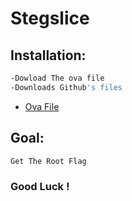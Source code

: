 # Stegslice

## Installation:
```sh
-Dowload The ova file 
-Downloads Github's files
```
* [Ova File](https://mega.nz/file/l0YSxDZL#FF-vPcU9fuvJapE7rVp39HJNWZMf8raOvoY-Ee0uMks)

## Goal:
```sh
Get The Root Flag
```

### Good Luck !
